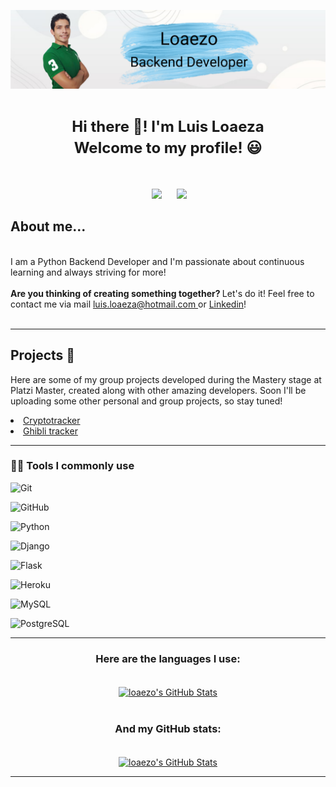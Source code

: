 <p align="center">
<a href="https://github.com/loaezo"><img src = "./assets/loaezo.png"> </a>
</p>

<p align="center">
</p>
<h1 align=center><font size = 5>Hi there 👋! I'm Luis Loaeza<br> Welcome to my profile! 😃</font></h1>
<br>
<p align='center'>
&nbsp;&nbsp;&nbsp;&nbsp;
  <a href="https://www.linkedin.com/in/loaezo/"><img src="https://img.shields.io/badge/linkedin-%230077B5.svg?&style=for-the-badge&logo=linkedin&logoColor=white" /></a>&nbsp;&nbsp;&nbsp;
  &nbsp;
  <a href="https://platzi.com/p/Loaezo"><img src="https://img.shields.io/badge/Platzi-98CA3F.svg?&style=for-the-badge&logo=platzi&logoColor=white" /></a>&nbsp;&nbsp;&nbsp;&nbsp;
</p>


## About me... 
<br>
I am a Python Backend Developer and I'm passionate about continuous learning and always striving for more!
<br>
<br>
<b>Are you thinking of creating something together? </b> Let's do it! Feel free to contact me via  mail
 <a href="mailto:luis.loaeza@hotmail.com">luis.loaeza@hotmail.com </a>or <a href="https://www.linkedin.com/in/loaezo/">Linkedin</a>!
 <br>
<br>

***

## Projects 🚀
Here are some of my group projects developed during the Mastery stage at Platzi Master, created along with other amazing developers. Soon I'll be uploading some other personal and group projects, so stay tuned!<br>
<li> <a href="https://cryptotracker-master.netlify.app/">Cryptotracker</a></li>
<li> <a href="https://ghibli-tracker.herokuapp.com/">Ghibli tracker</a></li>
</p>

***


<h3>👨‍💻 Tools I commonly use</h3>

![Git](https://img.shields.io/badge/_-Git-292e33?style=flat-square&logo=git&logoColor=fff)

![GitHub](https://img.shields.io/badge/_-GitHub-292e33?style=flat-square&logo=github)

![Python](https://img.shields.io/badge/_-Python-292e33?style=flat-square&logo=python&logoColor=fff)

![Django](https://img.shields.io/badge/_-Django-292e33?style=flat-square&logo=Django&logoColor=fff)

![Flask](https://img.shields.io/badge/_-Flask-292e33?style=flat-square&logo=Flask&logoColor=fff)

![Heroku](https://img.shields.io/badge/_-Heroku-292e33?style=flat-square&logo=heroku&logoColor=fff)

![MySQL](https://img.shields.io/badge/_-MySQL-292e33?style=flat-square&logo=MySQL&logoColor=fff)

![PostgreSQL](https://img.shields.io/badge/_-PostgreSQL-292e33?style=flat-square&logo=PostgreSQL&logoColor=fff)


---
<div align="center">
<h3>Here are the languages I use:</h3>
<br>

<a href="https://github.com/loaezo">
  <img align="center" src="https://github-readme-stats.vercel.app/api/top-langs/?username=loaezo&theme=dracula&count_private=true&hide=css,blade" alt="loaezo's GitHub Stats" />
</a>
<br>
<br>
<h3>And my GitHub stats:</h3>
<br>
<a href="https://github.com/loaezo">
  <img align="center" src="https://github-readme-stats.vercel.app/api?username=loaezo&count_private=true&show_icons=true&line_height=27&theme=dracula" alt="loaezo's GitHub Stats"/>
</a>
</div>

---
